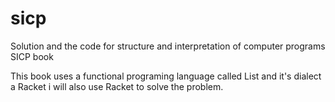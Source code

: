 # sicp
Solution and the code for structure and interpretation of computer programs SICP book

This book uses a functional programing language called List and it's dialect a Racket i will also use Racket to solve the problem.
